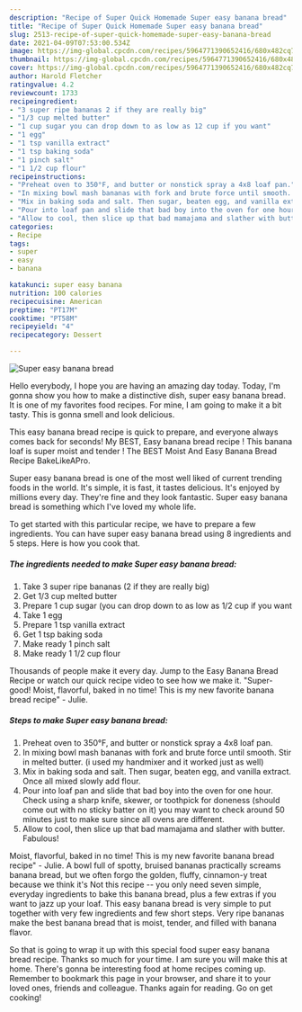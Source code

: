 ```yaml
---
description: "Recipe of Super Quick Homemade Super easy banana bread"
title: "Recipe of Super Quick Homemade Super easy banana bread"
slug: 2513-recipe-of-super-quick-homemade-super-easy-banana-bread
date: 2021-04-09T07:53:00.534Z
image: https://img-global.cpcdn.com/recipes/5964771390652416/680x482cq70/super-easy-banana-bread-recipe-main-photo.jpg
thumbnail: https://img-global.cpcdn.com/recipes/5964771390652416/680x482cq70/super-easy-banana-bread-recipe-main-photo.jpg
cover: https://img-global.cpcdn.com/recipes/5964771390652416/680x482cq70/super-easy-banana-bread-recipe-main-photo.jpg
author: Harold Fletcher
ratingvalue: 4.2
reviewcount: 1733
recipeingredient:
- "3 super ripe bananas 2 if they are really big"
- "1/3 cup melted butter"
- "1 cup sugar you can drop down to as low as 12 cup if you want"
- "1 egg"
- "1 tsp vanilla extract"
- "1 tsp baking soda"
- "1 pinch salt"
- "1 1/2 cup flour"
recipeinstructions:
- "Preheat oven to 350°F, and butter or nonstick spray a 4x8 loaf pan."
- "In mixing bowl mash bananas with fork and brute force until smooth. Stir in melted butter. (i used my handmixer and it worked just as well)"
- "Mix in baking soda and salt. Then sugar, beaten egg, and vanilla extract. Once all mixed slowly add flour."
- "Pour into loaf pan and slide that bad boy into the oven for one hour. Check using a sharp knife, skewer, or toothpick for doneness (should come out with no sticky batter on it) you may want to check around 50 minutes just to make sure since all ovens are different."
- "Allow to cool, then slice up that bad mamajama and slather with butter. Fabulous!"
categories:
- Recipe
tags:
- super
- easy
- banana

katakunci: super easy banana 
nutrition: 100 calories
recipecuisine: American
preptime: "PT17M"
cooktime: "PT58M"
recipeyield: "4"
recipecategory: Dessert

---
```



![Super easy banana bread](https://img-global.cpcdn.com/recipes/5964771390652416/680x482cq70/super-easy-banana-bread-recipe-main-photo.jpg)

Hello everybody, I hope you are having an amazing day today. Today, I'm gonna show you how to make a distinctive dish, super easy banana bread. It is one of my favorites food recipes. For mine, I am going to make it a bit tasty. This is gonna smell and look delicious.

This easy banana bread recipe is quick to prepare, and everyone always comes back for seconds! My BEST, Easy banana bread recipe ! This banana loaf is super moist and tender ! The BEST Moist And Easy Banana Bread Recipe BakeLikeAPro.

Super easy banana bread is one of the most well liked of current trending foods in the world. It's simple, it is fast, it tastes delicious. It's enjoyed by millions every day. They're fine and they look fantastic. Super easy banana bread is something which I've loved my whole life.


To get started with this particular recipe, we have to prepare a few ingredients. You can have super easy banana bread using 8 ingredients and 5 steps. Here is how you cook that.

<!--inarticleads1-->

##### The ingredients needed to make Super easy banana bread:

1. Take 3 super ripe bananas (2 if they are really big)
1. Get 1/3 cup melted butter
1. Prepare 1 cup sugar (you can drop down to as low as 1/2 cup if you want
1. Take 1 egg
1. Prepare 1 tsp vanilla extract
1. Get 1 tsp baking soda
1. Make ready 1 pinch salt
1. Make ready 1 1/2 cup flour


Thousands of people make it every day. Jump to the Easy Banana Bread Recipe or watch our quick recipe video to see how we make it. &#34;Super-good! Moist, flavorful, baked in no time! This is my new favorite banana bread recipe&#34; - Julie. 

<!--inarticleads2-->

##### Steps to make Super easy banana bread:

1. Preheat oven to 350°F, and butter or nonstick spray a 4x8 loaf pan.
1. In mixing bowl mash bananas with fork and brute force until smooth. Stir in melted butter. (i used my handmixer and it worked just as well)
1. Mix in baking soda and salt. Then sugar, beaten egg, and vanilla extract. Once all mixed slowly add flour.
1. Pour into loaf pan and slide that bad boy into the oven for one hour. Check using a sharp knife, skewer, or toothpick for doneness (should come out with no sticky batter on it) you may want to check around 50 minutes just to make sure since all ovens are different.
1. Allow to cool, then slice up that bad mamajama and slather with butter. Fabulous!


Moist, flavorful, baked in no time! This is my new favorite banana bread recipe&#34; - Julie. A bowl full of spotty, bruised bananas practically screams banana bread, but we often forgo the golden, fluffy, cinnamon-y treat because we think it&#39;s Not this recipe -- you only need seven simple, everyday ingredients to bake this banana bread, plus a few extras if you want to jazz up your loaf. This easy banana bread is very simple to put together with very few ingredients and few short steps. Very ripe bananas make the best banana bread that is moist, tender, and filled with banana flavor. 

So that is going to wrap it up with this special food super easy banana bread recipe. Thanks so much for your time. I am sure you will make this at home. There's gonna be interesting food at home recipes coming up. Remember to bookmark this page in your browser, and share it to your loved ones, friends and colleague. Thanks again for reading. Go on get cooking!
